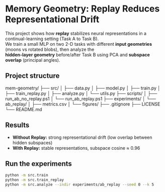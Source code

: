 # Memory Geometry: Replay Reduces Representational Drift

This project shows how **replay** stabilizes neural representations in a continual-learning setting (Task A to Task B).  
We train a small MLP on two 2-D tasks with different **input geometries** (moons vs rotated blobs), then analyze the  
**hidden-layer geometry** before/after Task B using PCA and **subspace overlap** (principal angles).

## Project structure
mem-geometry/
├── src/
│   ├── data.py
│   ├── model.py
│   ├── train.py
│   ├── train_replay.py
│   ├── analyze.py
│   └── utils.py
├── scripts/
│   ├── run_ab_no_replay.ps1
│   └── run_ab_replay.ps1
├── experiments/
│   └── ab_replay/
│       ├── metrics.csv
│       └── figures/
├── .gitignore
├── LICENSE
└── README.md

## Results

- **Without Replay:** strong representational drift (low overlap between hidden subspaces)
- **With Replay:** stable representations, subspace cosine ≈ 0.96

## Run the experiments

```bash
python -m src.train
python -m src.train_replay
python -m src.analyze --indir experiments/ab_replay --seed 0 --k 5
